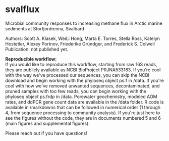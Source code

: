 # svalflux
Microbial community responses to increasing methane flux in Arctic marine sediments at Storfjordrenna, Svalbard    

Authors: Scott A. Klasek, WeiLi Hong, Marta E. Torres, Stella Ross, Katelyn Hostetler, Alexey Portnov, Friederike Gründger, and Frederick S. Colwell    
Publication: not published yet.    

**Reproducible workflow:**    
If you would like to reproduce this workflow, starting from raw 16S reads, they are publicly available as NCBI BioProject PRJNA533183. 
If you're cool with the way we've processed our sequences, you can skip the NCBI download and begin working with the phyloseq object ps.f in /data.
If you're cool with how we've removed unwanted sequences, decontaminated, and pruned samples with too few reads, you can begin working with the phyloseq object ps.frdp in /data.
Porewater geochemistry, modeled AOM rates, and ddPCR gene count data are available in the /data folder. 
R code is available in /markdowns that can be followed in numerical order (1 through 4, from sequence processing to community analysis). 
If you're just here to see the figures without the code, they are in documents numbered 5 and 6 (main figures and supplemental figures).    

Please reach out if you have questions!
